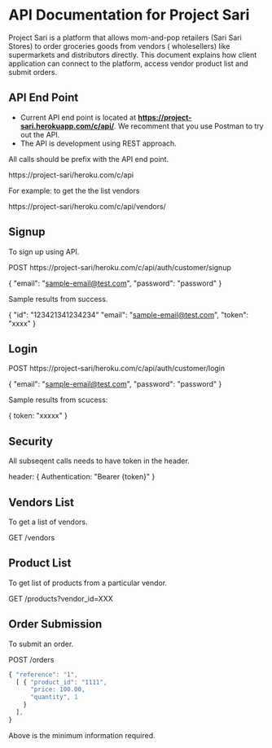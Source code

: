 # API Documentation for Project Sari

Project Sari is a platform that allows mom-and-pop retailers (Sari Sari Stores) to order groceries goods from vendors ( wholesellers) like supermarkets and distributors directly.  This document explains how client application can connect to the platform, access vendor product list and submit orders.

## API End Point

* Current API end point is located at **https://project-sari.herokuapp.com/c/api/**.  We recomment that you use Postman to try out the API.
* The API is development using REST approach.  

All calls should be prefix with the API end point.

https://project-sari/heroku.com/c/api

For example: to get the the list vendors

https://project-sari/heroku.com/c/api/vendors/

## Signup

To sign up using API.

POST https://project-sari/heroku.com/c/api/auth/customer/signup

{ "email": "sample-email@test.com",
  "password": "password"
}

Sample results from success.

{ "id": "123421341234234"
  "email": "sample-email@test.com",
  "token": "xxxx"
}

## Login

POST https://project-sari/heroku.com/c/api/auth/customer/login

{ "email": "sample-email@test.com",
  "password": "password"
}

Sample results from scucess:

{ token: "xxxxx"
}

## Security

All subseqent calls needs to have token in the header.

header: {
  Authentication: "Bearer {token}"
}

## Vendors List

To get a list of vendors.

GET /vendors


## Product List

To get list of products from a particular vendor.

GET /products?vendor_id=XXX


## Order Submission

To submit an order.

POST /orders

``` javascript
{ "reference": "1",
  [ { "product_id": "1111",
      "price: 100.00,
      "quantity", 1
    } 
  ],  
}

```
Above is the minimum information required.







